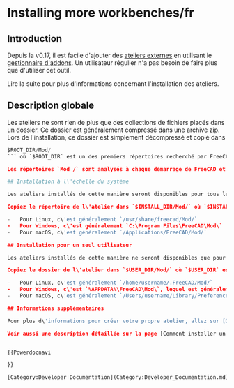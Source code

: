 # Installing more workbenches/fr



## Introduction

Depuis la v0.17, il est facile d\'ajouter des [ateliers externes](external_workbenches/fr.md) en utilisant le [gestionnaire d\'addons](Std_AddonMgr/fr.md). Un utilisateur régulier n\'a pas besoin de faire plus que d\'utiliser cet outil.

Lire la suite pour plus d\'informations concernant l\'installation des ateliers.

## Description globale 

Les ateliers ne sont rien de plus que des collections de fichiers placés dans un dossier. Ce dossier est généralement compressé dans une archive zip. Lors de l\'installation, ce dossier est simplement décompressé et copié dans 
```python
$ROOT_DIR/Mod/
``` où `$ROOT_DIR` est un des premiers répertoires recherché par FreeCAD au démarrage. C\'est essentiellement ce que fait l\'[Addon Manager](Std_AddonMgr/fr.md).

Les répertoires `Mod /` sont analysés à chaque démarrage de FreeCAD et les ateliers disponibles sont automatiquement ajoutés.

## Installation à l\'échelle du système 

Les ateliers installés de cette manière seront disponibles pour tous les utilisateurs. Selon votre système, vous pourriez avoir besoin de privilèges d\'administrateur pour accéder au répertoire d\'installation.

Copiez le répertoire de l\'atelier dans `$INSTALL_DIR/Mod/` où `$INSTALL_DIR` correspond au répertoire d\'installation de FreeCAD.

-   Pour Linux, c\'est généralement `/usr/share/freecad/Mod/`
-   Pour Windows, c\'est généralement `C:\Program Files\FreeCAD\Mod\`
-   Pour macOS, c\'est généralement `/Applications/FreeCAD/Mod/`

## Installation pour un seul utilisateur 

Les ateliers installés de cette manière ne seront disponibles que pour un seul utilisateur mais ne nécessiteront aucun privilège d\'administrateur.

Copiez le dossier de l\'atelier dans `$USER_DIR/Mod/` où `$USER_DIR` est le répertoire FreeCAD d\'un `nom d'utilisateur` spécifique.

-   Pour Linux, c\'est généralement `/home/username/.FreeCAD/Mod/`
-   Pour Windows, c\'est `%APPDATA%\FreeCAD\Mod\`, lequel est généralement `C:\Users\''username''\Appdata\Roaming\FreeCAD\Mod\`
-   Pour macOS, c\'est généralement `/Users/username/Library/Preferences/FreeCAD/Mod/`. Une manière d\'accéder au répertoire des préférences consiste à utiliser le menu \"Finder\" **Aller → Aller au dossier** et à entrer `~/Library/Preferences/FreeCAD`.

## Informations supplémentaires 

Pour plus d\'informations pour créer votre propre atelier, allez sur [Documentation pour utilisateurs avancés](Power_users_hub/fr.md) et sur [Documentation pour développeurs](Power_users_hub/fr.md).

Voir aussi une description détaillée sur la page [Comment installer un atelier supplémentaire](How_to_install_additional_workbenches/fr.md).


{{Powerdocnavi

}} 

[Category:Developer Documentation](Category:Developer_Documentation.md)

